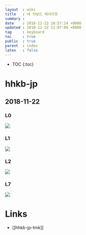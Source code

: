```yaml
---
layout  : wiki
title   : 내 키보드 레이아웃
summary : 
date    : 2018-11-22 10:57:14 +0900
updated : 2018-11-22 11:07:09 +0900
tag     : keyboard
toc     : true
public  : true
parent  : index
latex   : false
---
```

* TOC
{:toc}

# hhkb-jp

## 2018-11-22

### L0

![](/wiki-img/kbd/kbd20181122-L0.png)

### L1

![](/wiki-img/kbd/kbd20181122-L1.png)

### L2

![](/wiki-img/kbd/kbd20181122-L2.png)

### L7

![](/wiki-img/kbd/kbd20181122-L7.png)

# Links

* [[hhkb-jp-tmk]]
